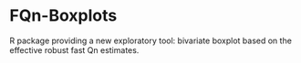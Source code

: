# FQn-Boxplots
R package providing a new exploratory tool: bivariate boxplot based on the effective robust fast Qn estimates.
